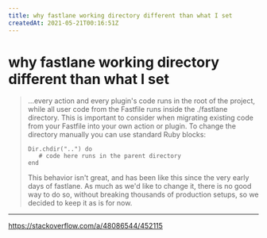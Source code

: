```yaml
---
title: why fastlane working directory different than what I set
createdAt: 2021-05-21T00:16:51Z
---
```


# why fastlane working directory different than what I set

> ...every action and every plugin's code runs in the root of the project, while all user code from the Fastfile runs inside the ./fastlane directory. This is important to consider when migrating existing code from your Fastfile into your own action or plugin. To change the directory manually you can use standard Ruby blocks:
>
>```
>Dir.chdir("..") do
>    # code here runs in the parent directory
>end
>```
>
> This behavior isn't great, and has been like this since the very early days of fastlane. As much as we'd like to change it, there is no good way to do so, without breaking thousands of production setups, so we decided to keep it as is for now.

---
https://stackoverflow.com/a/48086544/452115